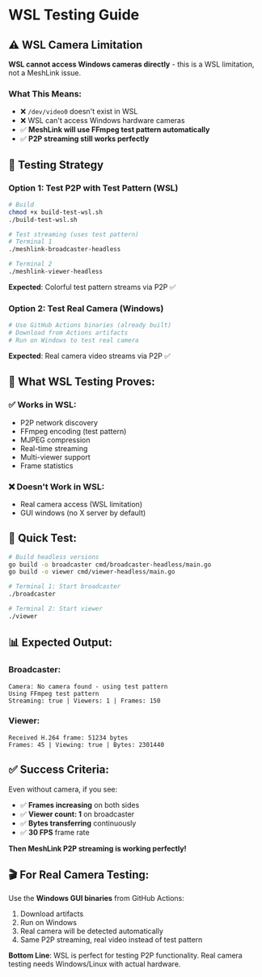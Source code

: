 # WSL Testing Guide

## ⚠️ WSL Camera Limitation

**WSL cannot access Windows cameras directly** - this is a WSL limitation, not a MeshLink issue.

### What This Means:
- ❌ `/dev/video0` doesn't exist in WSL
- ❌ WSL can't access Windows hardware cameras
- ✅ **MeshLink will use FFmpeg test pattern automatically**
- ✅ **P2P streaming still works perfectly**

## 🎯 Testing Strategy

### Option 1: Test P2P with Test Pattern (WSL)
```bash
# Build
chmod +x build-test-wsl.sh
./build-test-wsl.sh

# Test streaming (uses test pattern)
# Terminal 1
./meshlink-broadcaster-headless

# Terminal 2
./meshlink-viewer-headless
```

**Expected**: Colorful test pattern streams via P2P ✅

### Option 2: Test Real Camera (Windows)
```bash
# Use GitHub Actions binaries (already built)
# Download from Actions artifacts
# Run on Windows to test real camera
```

**Expected**: Real camera video streams via P2P ✅

## 🧪 What WSL Testing Proves:

### ✅ Works in WSL:
- P2P network discovery
- FFmpeg encoding (test pattern)
- MJPEG compression
- Real-time streaming
- Multi-viewer support
- Frame statistics

### ❌ Doesn't Work in WSL:
- Real camera access (WSL limitation)
- GUI windows (no X server by default)

## 🚀 Quick Test:

```bash
# Build headless versions
go build -o broadcaster cmd/broadcaster-headless/main.go
go build -o viewer cmd/viewer-headless/main.go

# Terminal 1: Start broadcaster
./broadcaster

# Terminal 2: Start viewer
./viewer
```

## 📊 Expected Output:

### Broadcaster:
```
Camera: No camera found - using test pattern
Using FFmpeg test pattern
Streaming: true | Viewers: 1 | Frames: 150
```

### Viewer:
```
Received H.264 frame: 51234 bytes
Frames: 45 | Viewing: true | Bytes: 2301440
```

## ✅ Success Criteria:

Even without camera, if you see:
- ✅ **Frames increasing** on both sides
- ✅ **Viewer count: 1** on broadcaster
- ✅ **Bytes transferring** continuously
- ✅ **30 FPS** frame rate

**Then MeshLink P2P streaming is working perfectly!**

## 🎬 For Real Camera Testing:

Use the **Windows GUI binaries** from GitHub Actions:
1. Download artifacts
2. Run on Windows
3. Real camera will be detected automatically
4. Same P2P streaming, real video instead of test pattern

**Bottom Line**: WSL is perfect for testing P2P functionality. Real camera testing needs Windows/Linux with actual hardware.